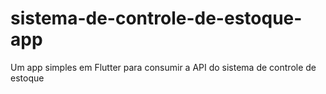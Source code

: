 # sistema-de-controle-de-estoque-app
Um app simples em Flutter para consumir a API do sistema de controle de estoque 
